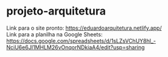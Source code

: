 # projeto-arquitetura
Link para o site pronto: https://eduardoarquitetura.netlify.app/  <br />
Link para a planilha na Google Sheets: https://docs.google.com/spreadsheets/d/1sLZsVChUY8hl_-NciU6e6JI1MHLM26vOnqorNDkiaA4/edit?usp=sharing
